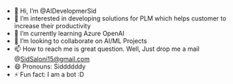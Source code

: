 - 👋 Hi, I’m @AIDevelopmerSid
- 👀 I’m interested in developing solutions for PLM which helps customer to increase their productivity
- 🌱 I’m currently learning Azure OpenAI
- 💞️ I’m looking to collaborate on AI/ML Projects
- 📫 How to reach me is great question. Well, Just drop me a mail @SidSaloni15@gmail.com
- 😄 Pronouns: Siddddddy
- ⚡ Fun fact: I am a bot :D

<!---
AIDevelopmerSid/AIDevelopmerSid is a ✨ special ✨ repository because its `README.md` (this file) appears on your GitHub profile.
You can click the Preview link to take a look at your changes.
--->
